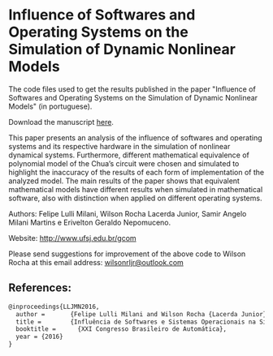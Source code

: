 # Influence of Softwares and Operating Systems on the Simulation of Dynamic Nonlinear Models

The code files used to get the results published in the paper "Influence of Softwares and Operating Systems on the Simulation of Dynamic Nonlinear Models" (in portuguese).

Download the manuscript [here](https://www.researchgate.net/publication/310452096_Influencia_de_Softwares_e_Sistemas_Operacionais_na_Simulacao_de_Modelos_Dinamicos_Nao_Lineares?_sg=4II2ZpuIHy0PaIE5fmqx3Qpy6TmUh2d7Ru_q8_VhW70jf2fRySYtzkbwTFBgVV4ZL65Ep47yoJqCQOhXOZX_0Nun7j0cVBdXcFCK3FKo.gM1jhNPcIb9r5AeLjMOk1tN_bkFbV6V3iOZ8rBmcnwq40yCLg8q8Kj2-xjbLaRfzbdhkLQdFIF3KpoNyLItm0Q "here").

This paper presents an analysis of the influence of softwares and operating systems and its respective hardware in the simulation of nonlinear dynamical systems. Furthermore, different mathematical equivalence of polynomial model of the Chua’s circuit were chosen and simulated to highlight the inaccuracy of the results of each form of implementation of the analyzed model. The main results of the paper shows that equivalent mathematical models have different results when simulated in mathematical software, also with distinction when applied on different operating systems.

Authors: Felipe Lulli Milani, Wilson Rocha Lacerda Junior,  Samir Angelo Milani Martins e Erivelton Geraldo Nepomuceno.

Website: http://www.ufsj.edu.br/gcom

Please send suggestions for improvement of the above code to Wilson Rocha at this email address: wilsonrljr@outlook.com

References: 
-------------
```markdown
@inproceedings{LLJMN2016,
  author =       {Felipe Lulli Milani and Wilson Rocha {Lacerda Junior} and Samir Angelo Milani Martins and Erivelton Geraldo Nepomuceno},
  title =        {Influência de Softwares e Sistemas Operacionais na Simulação de Modelos Dinâmicos Não Lineares},
  booktitle =      {XXI Congresso Brasileiro de Automática},
  year = {2016}
}
```
